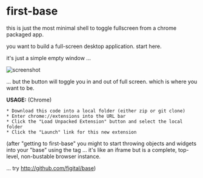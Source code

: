 first-base
====

this is just the most minimal shell to toggle fullscreen from a chrome packaged app.

you want to build a full-screen desktop application. start here.

it's just a simple empty window ...

![screenshot](http://farm3.staticflickr.com/2859/10639712013_2ac42cb54e_n.jpg)

... but the button will toggle you in and out of full screen. which is where you want to be.

**USAGE:** (Chrome)

    * Download this code into a local folder (either zip or git clone)
    * Enter chrome://extensions into the URL bar
    * Click the "Load Unpacked Extension" button and select the local folder
    * Click the "Launch" link for this new extension


(after "getting to first-base" you might to start throwing objects and widgets into your "base" using the <webview> tag ... it's like an iframe but is a complete, top-level, non-bustable browser instance. 

   ... try http://github.com/figital/base)

